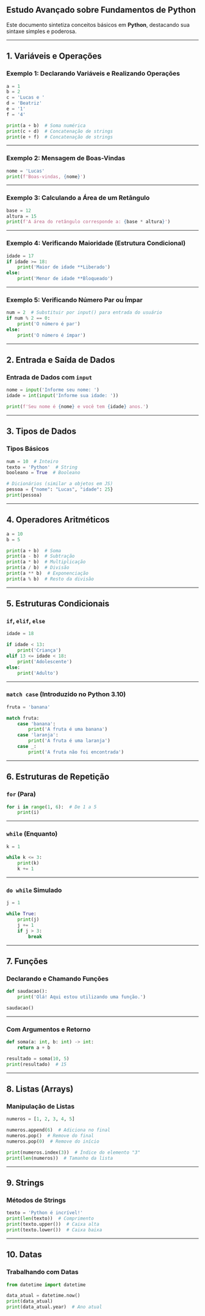 ## Estudo Avançado sobre Fundamentos de Python

Este documento sintetiza conceitos básicos em **Python**, destacando sua sintaxe simples e poderosa.

---

## 1. Variáveis e Operações

### Exemplo 1: Declarando Variáveis e Realizando Operações
```python
a = 1
b = 2
c = 'Lucas e '
d = 'Beatriz'
e = '1'
f = '4'

print(a + b)  # Soma numérica
print(c + d)  # Concatenação de strings
print(e + f)  # Concatenação de strings
```

---

### Exemplo 2: Mensagem de Boas-Vindas
```python
nome = 'Lucas'
print(f'Boas-vindas, {nome}')
```

---

### Exemplo 3: Calculando a Área de um Retângulo
```python
base = 12
altura = 15
print(f'A área do retângulo corresponde a: {base * altura}')
```

---

### Exemplo 4: Verificando Maioridade (Estrutura Condicional)
```python
idade = 17
if idade >= 18:
    print('Maior de idade **Liberado')
else:
    print('Menor de idade **Bloqueado')
```

---

### Exemplo 5: Verificando Número Par ou Ímpar
```python
num = 2  # Substituir por input() para entrada do usuário
if num % 2 == 0:
    print('O número é par')
else:
    print('O número é ímpar')
```

---

## 2. Entrada e Saída de Dados

### Entrada de Dados com `input`
```python
nome = input('Informe seu nome: ')
idade = int(input('Informe sua idade: '))

print(f'Seu nome é {nome} e você tem {idade} anos.')
```

---

## 3. Tipos de Dados

### Tipos Básicos
```python
num = 10  # Inteiro
texto = 'Python'  # String
booleano = True  # Booleano

# Dicionários (similar a objetos em JS)
pessoa = {"nome": "Lucas", "idade": 25}
print(pessoa)
```

---

## 4. Operadores Aritméticos
```python
a = 10
b = 5

print(a + b)  # Soma
print(a - b)  # Subtração
print(a * b)  # Multiplicação
print(a / b)  # Divisão
print(a ** b)  # Exponenciação
print(a % b)  # Resto da divisão
```

---

## 5. Estruturas Condicionais

### `if`, `elif`, `else`
```python
idade = 18

if idade < 13:
    print('Criança')
elif 13 <= idade < 18:
    print('Adolescente')
else:
    print('Adulto')
```

---

### `match case` (Introduzido no Python 3.10)
```python
fruta = 'banana'

match fruta:
    case 'banana':
        print('A fruta é uma banana')
    case 'laranja':
        print('A fruta é uma laranja')
    case _:
        print('A fruta não foi encontrada')
```

---

## 6. Estruturas de Repetição

### `for` (Para)
```python
for i in range(1, 6):  # De 1 a 5
    print(i)
```

---

### `while` (Enquanto)
```python
k = 1

while k <= 3:
    print(k)
    k += 1
```

---

### `do while` Simulado
```python
j = 1

while True:
    print(j)
    j += 1
    if j > 3:
        break
```

---

## 7. Funções

### Declarando e Chamando Funções
```python
def saudacao():
    print('Olá! Aqui estou utilizando uma função.')

saudacao()
```

---

### Com Argumentos e Retorno
```python
def soma(a: int, b: int) -> int:
    return a + b

resultado = soma(10, 5)
print(resultado)  # 15
```

---

## 8. Listas (Arrays)

### Manipulação de Listas
```python
numeros = [1, 2, 3, 4, 5]

numeros.append(6)  # Adiciona no final
numeros.pop()  # Remove do final
numeros.pop(0)  # Remove do início

print(numeros.index(3))  # Índice do elemento "3"
print(len(numeros))  # Tamanho da lista
```

---

## 9. Strings

### Métodos de Strings
```python
texto = 'Python é incrível!'
print(len(texto))  # Comprimento
print(texto.upper())  # Caixa alta
print(texto.lower())  # Caixa baixa
```

---

## 10. Datas

### Trabalhando com Datas
```python
from datetime import datetime

data_atual = datetime.now()
print(data_atual)
print(data_atual.year)  # Ano atual
```